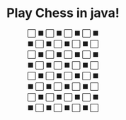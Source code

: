 <h1 align="center">Play Chess in java!</h1>

<p align="center">
  ⬜ ⬛ ⬜ ⬛ ⬜ ⬛ ⬜ ⬛<br>
  ⬛ ⬜ ⬛ ⬜ ⬛ ⬜ ⬛ ⬜<br>
  ⬜ ⬛ ⬜ ⬛ ⬜ ⬛ ⬜ ⬛<br>
  ⬛ ⬜ ⬛ ⬜ ⬛ ⬜ ⬛ ⬜<br>
  ⬜ ⬛ ⬜ ⬛ ⬜ ⬛ ⬜ ⬛<br>
  ⬛ ⬜ ⬛ ⬜ ⬛ ⬜ ⬛ ⬜<br>
  ⬜ ⬛ ⬜ ⬛ ⬜ ⬛ ⬜ ⬛<br>
  ⬛ ⬜ ⬛ ⬜ ⬛ ⬜ ⬛ ⬜
</p>

